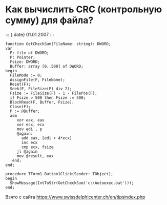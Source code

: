 Как вычислить CRC (контрольную сумму) для файла?
================================================

::: {.date}
01.01.2007
:::

    function GetCheckSum(FileName: string): DWORD; 
    var 
      F: file of DWORD; 
      P: Pointer; 
      Fsize: DWORD; 
      Buffer: array [0..500] of DWORD; 
    begin 
      FileMode := 0; 
      AssignFile(F, FileName); 
      Reset(F); 
      Seek(F, FileSize(F) div 2); 
      Fsize := FileSize(F) - 1 - FilePos(F); 
      if Fsize > 500 then Fsize := 500; 
      BlockRead(F, Buffer, Fsize); 
      Close(F); 
      P := @Buffer; 
      asm 
         xor eax, eax 
         xor ecx, ecx 
         mov edi , p 
         @again: 
           add eax, [edi + 4*ecx] 
           inc ecx 
           cmp ecx, fsize 
         jl @again 
         mov @result, eax 
       end; 
    end; 
     
    procedure TForm1.Button1Click(Sender: TObject); 
    begin 
      ShowMessage(IntToStr(GetCheckSum('c:\Autoexec.bat'))); 
    end; 

Взято с сайта <https://www.swissdelphicenter.ch/en/tipsindex.php>
